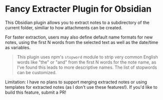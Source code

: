 # Fancy Extracter Plugin for Obsidian

This Obsidian plugin allows you to extract notes to a subdirectory of the current folder, similiar to how attachments can be created.

For faster extraction, users may also define default name formats for new notes, using the first N words from the selected text as well as the date/time as variables.

> This plugin uses npm's `stopword` module to strip very common English words like "the" or "and" from the first N words for the note name, as I've found this leads to more descriptive names. The list of stopwords can be customized.

Limitation: I have no plans to support merging extracted notes or using templates for extracted notes (as I don't use these features!). If you'd like to build this feature, submit a PR!